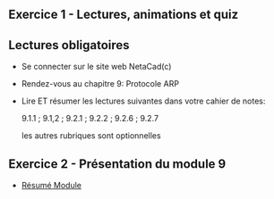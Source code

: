 ## Exercice 1 - Lectures, animations et quiz

## Lectures obligatoires

- Se connecter sur le site web NetaCad(c)

- Rendez-vous au  chapitre 9: Protocole ARP

- Lire ET résumer les lectures suivantes dans votre cahier de notes:

    9.1.1 ; 9.1,2 ; 9.2.1 ; 9.2.2 ; 9.2.6 ; 9.2.7 

    les autres rubriques sont optionnelles

## Exercice 2 - Présentation du module 9

-  [Résumé Module](Module05_CoucheLiaisonDonnees_Partie2.pdf)

